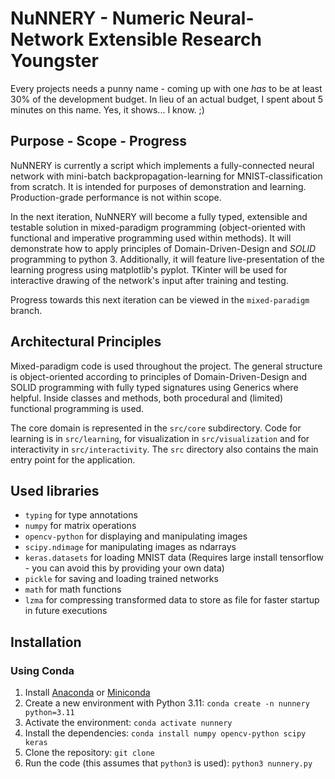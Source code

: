 # NuNNERY - Numeric Neural-Network Extensible Research Youngster 
Every projects needs a punny name - coming up with one *has* to be at least 30% of the development budget. In lieu of an actual budget, I spent about 5 minutes on this name. Yes, it shows... I know. ;)

## Purpose - Scope - Progress
NuNNERY is currently a script which implements a fully-connected neural network with mini-batch backpropagation-learning for MNIST-classification from scratch. It is intended for purposes of demonstration and learning. Production-grade performance is not within scope.

In the next iteration, NuNNERY will become a fully typed, extensible and testable solution in mixed-paradigm programming (object-oriented with functional and imperative programming used within methods). It will demonstrate how to apply principles of Domain-Driven-Design and *SOLID* programming to python 3.  Additionally, it will feature live-presentation of the learning progress using matplotlib's pyplot. TKinter will be used for interactive drawing of the network's input after training and testing.

Progress towards this next iteration can be viewed in the `mixed-paradigm` branch.

## Architectural Principles
Mixed-paradigm code is used throughout the project. The general structure is object-oriented according to principles of Domain-Driven-Design and SOLID programming with fully typed signatures using Generics where helpful. Inside classes and methods, both procedural and (limited) functional programming is used.

The core domain is represented in the `src/core` subdirectory. Code for learning is in `src/learning`, for visualization in `src/visualization` and for interactivity in `src/interactivity`. The `src` directory also contains the main entry point for the application.

## Used libraries
* `typing` for type annotations
* `numpy` for matrix operations
* `opencv-python` for displaying and manipulating images
* `scipy.ndimage` for manipulating images as ndarrays
* `keras.datasets` for loading MNIST data (Requires large install tensorflow - you can avoid this by providing your own data)
* `pickle` for saving and loading trained networks
* `math` for math functions
* `lzma` for compressing transformed data to store as file for faster startup in future executions

## Installation

### Using Conda
1. Install [Anaconda](https://www.anaconda.com/distribution/) or [Miniconda](https://docs.conda.io/en/latest/miniconda.html)
2. Create a new environment with Python 3.11: `conda create -n nunnery python=3.11`
3. Activate the environment: `conda activate nunnery`
4. Install the dependencies: `conda install numpy opencv-python scipy keras`
5. Clone the repository: `git clone`
6. Run the code (this assumes that `python3` is used): `python3 nunnery.py`
